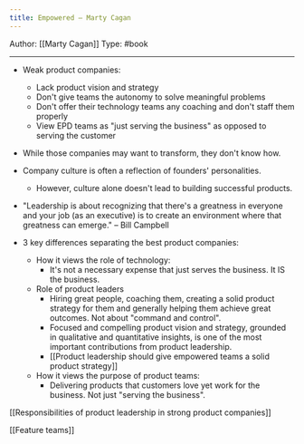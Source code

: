 ```yaml
---
title: Empowered – Marty Cagan
---
```


Author: [[Marty Cagan]]
Type: #book

---

- Weak product companies:
	- Lack product vision and strategy
	- Don't give teams the autonomy to solve meaningful problems
	- Don't offer their technology teams any coaching and don't staff them properly
	- View EPD teams as "just serving the business" as opposed to serving the customer

- While those companies may want to transform, they don't know how.

- Company culture is often a reflection of founders' personalities.
	- However, culture alone doesn't lead to building successful products.

- "Leadership is about recognizing that there's a greatness in everyone and your job (as an executive) is to create an environment where that greatness can emerge." – Bill Campbell

- 3 key differences separating the best product companies:
	- How it views the role of technology:
		- It's not a necessary expense that just serves the business. It IS the business.
	- Role of product leaders
		- Hiring great people, coaching them, creating a solid product strategy for them and generally helping them achieve great outcomes. Not about "command and control".
		- Focused and compelling product vision and strategy, grounded in qualitative and quantitative insights, is one of the most important contributions from product leadership.
		- [[Product leadership should give empowered teams a solid product strategy]]
	- How it views the purpose of product teams:
		- Delivering products that customers love yet work for the business. Not just "serving the business".

[[Responsibilities of product leadership in strong product companies]]

[[Feature teams]]